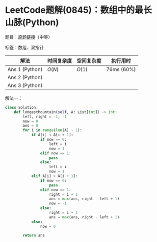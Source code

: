 # LeetCode题解(0845)：数组中的最长山脉(Python)

题目：[原题链接](https://leetcode-cn.com/problems/longest-mountain-in-array/)（中等）

标签：数组、双指针

| 解法           | 时间复杂度 | 空间复杂度 | 执行用时   |
| -------------- | ---------- | ---------- | ---------- |
| Ans 1 (Python) | $O(N)$     | $O(1)$     | 76ms (60%) |
| Ans 2 (Python) |            |            |            |
| Ans 3 (Python) |            |            |            |

解法一：

```python
class Solution:
    def longestMountain(self, A: List[int]) -> int:
        left, right = -1, -1
        now = 0
        ans = 0
        for i in range(len(A) - 1):
            if A[i] < A[i + 1]:
                if now == 0:
                    left = i
                    now = 1
                elif now == 1:
                    pass
                else:
                    left = i
                    now = 1
            elif A[i] > A[i + 1]:
                if now == 0:
                    pass
                elif now == 1:
                    right = i + 1
                    ans = max(ans, right - left + 1)
                    now = -1
                else:
                    right = i + 1
                    ans = max(ans, right - left + 1)
            else:
                now = 0

        return ans
```